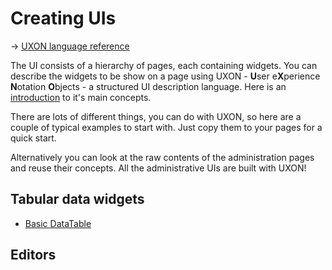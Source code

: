 # Creating UIs

&rarr; [UXON language reference](UXON/index.md)

The UI consists of a hierarchy of pages, each containing widgets. You can describe the widgets to be show on a page using UXON - **U**ser e**X**perience **N**otation **O**bjects - a structured UI description language. Here is an [introduction](UXON/index.md) to it's main concepts.

There are lots of different things, you can do with UXON, so here are a couple of typical examples to start with. Just copy them to your pages for a quick start.

Alternatively you can look at the raw contents of the administration pages and reuse their concepts. All the administrative UIs are built with UXON!

## Tabular data widgets

- [Basic DataTable](tabular_widgets/creating_basic_datatables.md)

## Editors


